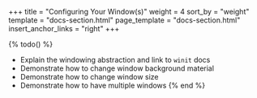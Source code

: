 +++
title = "Configuring Your Window(s)"
weight = 4
sort_by = "weight"
template = "docs-section.html"
page_template = "docs-section.html"
insert_anchor_links = "right"
+++

{% todo() %}

* Explain the windowing abstraction and link to `winit` docs
* Demonstrate how to change window background material
* Demonstrate how to change window size
* Demonstrate how to have multiple windows
{% end %}

